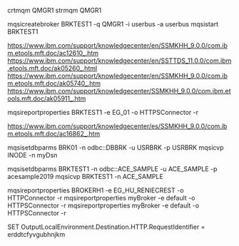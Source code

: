 crtmqm QMGR1
strmqm QMGR1

mqsicreatebroker BRKTEST1 -q QMGR1 -i userbus -a userbus
mqsistart BRKTEST1


https://www.ibm.com/support/knowledgecenter/en/SSMKHH_9.0.0/com.ibm.etools.mft.doc/ac12610_.htm
https://www.ibm.com/support/knowledgecenter/en/SSTTDS_11.0.0/com.ibm.etools.mft.doc/ak05260_.html
https://www.ibm.com/support/knowledgecenter/en/SSMKHH_9.0.0/com.ibm.etools.mft.doc/ak05740_.htm
https://www.ibm.com/support/knowledgecenter/SSMKHH_9.0.0/com.ibm.etools.mft.doc/ak05911_.htm


mqsireportproperties BRKTEST1 -e EG_01 -o HTTPSConnector -r

https://www.ibm.com/support/knowledgecenter/es/SSMKHH_9.0.0/com.ibm.etools.mft.doc/ac16862_.htm

mqsisetdbparms BRK01 -n odbc::DBBRK -u USRBRK -p USRBRK
mqsicvp INODE -n myDsn


mqsisetdbparms BRKTEST1 -n odbc::ACE_SAMPLE -u ACE_SAMPLE -p acesample2019
mqsicvp BRKTEST1 -n ACE_SAMPLE





mqsireportproperties BROKERH1 -e EG_HU_RENIECREST -o HTTPConnector -r
mqsireportproperties myBroker -e default -o HTTPSConnector -r
mqsireportproperties myBroker -e default -o HTTPSConnector -r



SET OutputLocalEnvironment.Destination.HTTP.RequestIdentifier =
erddtcfyvgubhnjkm